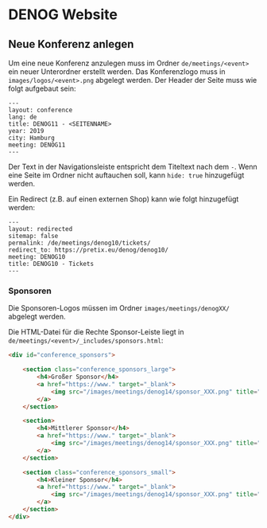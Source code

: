 # DENOG Website

## Neue Konferenz anlegen

Um eine neue Konferenz anzulegen muss im Ordner `de/meetings/<event>` ein neuer Unterordner erstellt werden.
Das Konferenzlogo muss in `images/logos/<event>.png` abgelegt werden.
Der Header der Seite muss wie folgt aufgebaut sein:
```
---
layout: conference
lang: de
title: DENOG11 - <SEITENNAME>
year: 2019
city: Hamburg
meeting: DENOG11
---
```

Der Text in der Navigationsleiste entspricht dem Titeltext nach dem `-`.
Wenn eine Seite im Ordner nicht auftauchen soll, kann `hide: true` hinzugefügt werden.

Ein Redirect (z.B. auf einen externen Shop) kann wie folgt hinzugefügt werden:
```
---
layout: redirected
sitemap: false
permalink: /de/meetings/denog10/tickets/
redirect_to: https://pretix.eu/denog/denog10/
meeting: DENOG10
title: DENOG10 - Tickets
---
```

### Sponsoren
Die Sponsoren-Logos müssen im Ordner `images/meetings/denogXX/` abgelegt werden.

Die HTML-Datei für die Rechte Sponsor-Leiste liegt in `de/meetings/<event>/_includes/sponsors.html`:
```html
<div id="conference_sponsors">

    <section class="conference_sponsors_large">
        <h4>Großer Sponsor</h4>
        <a href="https://www." target="_blank">
            <img src="/images/meetings/denog14/sponsor_XXX.png" title="xxx">
        </a>
    </section>

    <section>
        <h4>Mittlerer Sponsor</h4>
        <a href="https://www." target="_blank">
            <img src="/images/meetings/denog14/sponsor_XXX.png" title="xxx">
        </a>
    </section>

    <section class="conference_sponsors_small">
        <h4>Kleiner Sponsor</h4>
        <a href="https://www." target="_blank">
            <img src="/images/meetings/denog14/sponsor_XXX.png" title="xxx">
        </a>
    </section>
</div>
```